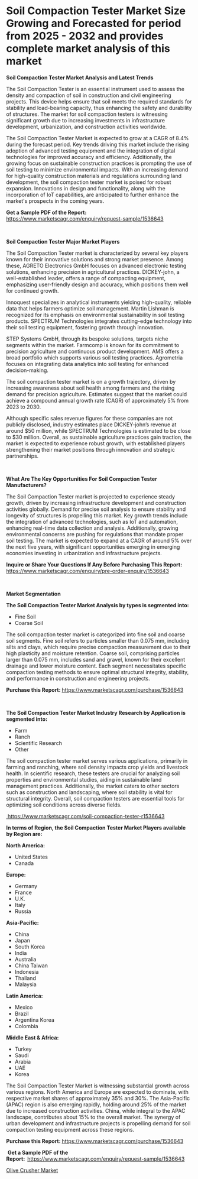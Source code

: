 <p><h1>Soil Compaction Tester Market Size Growing and Forecasted for period from 2025 - 2032 and provides complete market analysis of this market</h1></p><p><strong>Soil Compaction Tester Market Analysis and Latest Trends</strong></p>
<p><p>The Soil Compaction Tester is an essential instrument used to assess the density and compaction of soil in construction and civil engineering projects. This device helps ensure that soil meets the required standards for stability and load-bearing capacity, thus enhancing the safety and durability of structures. The market for soil compaction testers is witnessing significant growth due to increasing investments in infrastructure development, urbanization, and construction activities worldwide. </p><p>The Soil Compaction Tester Market is expected to grow at a CAGR of 8.4% during the forecast period. Key trends driving this market include the rising adoption of advanced testing equipment and the integration of digital technologies for improved accuracy and efficiency. Additionally, the growing focus on sustainable construction practices is prompting the use of soil testing to minimize environmental impacts. With an increasing demand for high-quality construction materials and regulations surrounding land development, the soil compaction tester market is poised for robust expansion. Innovations in design and functionality, along with the incorporation of IoT capabilities, are anticipated to further enhance the market's prospects in the coming years.</p></p>
<p><strong>Get a Sample PDF of the Report:&nbsp;</strong> <a href="https://www.marketscagr.com/enquiry/request-sample/1536643?utm_campaign=1868&utm_medium=2&utm_source=Github&utm_content=ia&utm_term=22022025&utm_id=soil-compaction-tester">https://www.marketscagr.com/enquiry/request-sample/1536643</a></p>
<p>&nbsp;</p>
<p><strong>Soil Compaction Tester Major Market Players</strong></p>
<p><p>The Soil Compaction Tester market is characterized by several key players known for their innovative solutions and strong market presence. Among these, AGRETO Electronics GmbH focuses on advanced electronic testing solutions, enhancing precision in agricultural practices. DICKEY-john, a well-established leader, offers a range of compacting equipment, emphasizing user-friendly design and accuracy, which positions them well for continued growth.</p><p>Innoquest specializes in analytical instruments yielding high-quality, reliable data that helps farmers optimize soil management. Martin Lishman is recognized for its emphasis on environmental sustainability in soil testing products. SPECTRUM Technologies integrates cutting-edge technology into their soil testing equipment, fostering growth through innovation.</p><p>STEP Systems GmbH, through its bespoke solutions, targets niche segments within the market. Farmcomp is known for its commitment to precision agriculture and continuous product development. AMS offers a broad portfolio which supports various soil testing practices. Agrometria focuses on integrating data analytics into soil testing for enhanced decision-making.</p><p>The soil compaction tester market is on a growth trajectory, driven by increasing awareness about soil health among farmers and the rising demand for precision agriculture. Estimates suggest that the market could achieve a compound annual growth rate (CAGR) of approximately 5% from 2023 to 2030. </p><p>Although specific sales revenue figures for these companies are not publicly disclosed, industry estimates place DICKEY-john’s revenue at around $50 million, while SPECTRUM Technologies is estimated to be close to $30 million. Overall, as sustainable agriculture practices gain traction, the market is expected to experience robust growth, with established players strengthening their market positions through innovation and strategic partnerships.</p></p>
<p>&nbsp;</p>
<p><strong>What Are The Key Opportunities For Soil Compaction Tester Manufacturers?</strong></p>
<p><p>The Soil Compaction Tester market is projected to experience steady growth, driven by increasing infrastructure development and construction activities globally. Demand for precise soil analysis to ensure stability and longevity of structures is propelling this market. Key growth trends include the integration of advanced technologies, such as IoT and automation, enhancing real-time data collection and analysis. Additionally, growing environmental concerns are pushing for regulations that mandate proper soil testing. The market is expected to expand at a CAGR of around 5% over the next five years, with significant opportunities emerging in emerging economies investing in urbanization and infrastructure projects.</p></p>
<p><strong>Inquire or Share Your Questions If Any Before Purchasing This Report:</strong> <a href="https://www.marketscagr.com/enquiry/pre-order-enquiry/1536643?utm_campaign=1868&utm_medium=2&utm_source=Github&utm_content=ia&utm_term=22022025&utm_id=soil-compaction-tester">https://www.marketscagr.com/enquiry/pre-order-enquiry/1536643</a></p>
<p>&nbsp;</p>
<p><strong>Market Segmentation</strong></p>
<p><strong>The Soil Compaction Tester Market Analysis by types is segmented into:</strong></p>
<p><ul><li>Fine Soil</li><li>Coarse Soil</li></ul></p>
<p><p>The soil compaction tester market is categorized into fine soil and coarse soil segments. Fine soil refers to particles smaller than 0.075 mm, including silts and clays, which require precise compaction measurement due to their high plasticity and moisture retention. Coarse soil, comprising particles larger than 0.075 mm, includes sand and gravel, known for their excellent drainage and lower moisture content. Each segment necessitates specific compaction testing methods to ensure optimal structural integrity, stability, and performance in construction and engineering projects.</p></p>
<p><strong>Purchase this Report:&nbsp;</strong><a href="https://www.marketscagr.com/purchase/1536643?utm_campaign=1868&utm_medium=2&utm_source=Github&utm_content=ia&utm_term=22022025&utm_id=soil-compaction-tester">https://www.marketscagr.com/purchase/1536643</a></p>
<p>&nbsp;</p>
<p><strong>The Soil Compaction Tester Market Industry Research by Application is segmented into:</strong></p>
<p><ul><li>Farm</li><li>Ranch</li><li>Scientific Research</li><li>Other</li></ul></p>
<p><p>The soil compaction tester market serves various applications, primarily in farming and ranching, where soil density impacts crop yields and livestock health. In scientific research, these testers are crucial for analyzing soil properties and environmental studies, aiding in sustainable land management practices. Additionally, the market caters to other sectors such as construction and landscaping, where soil stability is vital for structural integrity. Overall, soil compaction testers are essential tools for optimizing soil conditions across diverse fields.</p></p>
<p><a href="https://www.marketscagr.com/soil-compaction-tester-r1536643?utm_campaign=1868&utm_medium=2&utm_source=Github&utm_content=ia&utm_term=22022025&utm_id=soil-compaction-tester">&nbsp;https://www.marketscagr.com/soil-compaction-tester-r1536643</a></p>
<p><strong>In terms of Region, the Soil Compaction Tester Market Players available by Region are:</strong></p>
<p>
    <p> <strong> North America: </strong>
        <ul>
            <li>United States</li>
            <li>Canada</li>
        </ul>
        </p> 
    <p> <strong> Europe: </strong>
        <ul>
            <li>Germany</li>
            <li>France</li>
            <li>U.K.</li>
            <li>Italy</li>
            <li>Russia</li>
        </ul>
        </p> 
    <p> <strong> Asia-Pacific: </strong>
        <ul>
            <li>China</li>
            <li>Japan</li>
            <li>South Korea</li>
            <li>India</li>
            <li>Australia</li>
            <li>China Taiwan</li>
            <li>Indonesia</li>
            <li>Thailand</li>
            <li>Malaysia</li>
        </ul>
        </p> 
    <p> <strong> Latin America: </strong>
        <ul>
            <li>Mexico</li>
            <li>Brazil</li>
            <li>Argentina Korea</li>
            <li>Colombia</li>
        </ul>
        </p> 
    <p> <strong> Middle East & Africa: </strong>
        <ul>
            <li>Turkey</li>
            <li>Saudi</li>
            <li>Arabia</li>
            <li>UAE</li>
            <li>Korea</li>
        </ul>
    </p>
    </p>
<p><p>The Soil Compaction Tester Market is witnessing substantial growth across various regions. North America and Europe are expected to dominate, with respective market shares of approximately 35% and 30%. The Asia-Pacific (APAC) region is also emerging rapidly, holding around 25% of the market due to increased construction activities. China, while integral to the APAC landscape, contributes about 15% to the overall market. The synergy of urban development and infrastructure projects is propelling demand for soil compaction testing equipment across these regions.</p></p>
<p><strong>Purchase this Report: </strong><a href="https://www.marketscagr.com/purchase/1536643?utm_campaign=1868&utm_medium=2&utm_source=Github&utm_content=ia&utm_term=22022025&utm_id=soil-compaction-tester">https://www.marketscagr.com/purchase/1536643</a></p>
<p>&nbsp;<strong>Get a Sample PDF of the Report:&nbsp;&nbsp;</strong><a href="https://www.marketscagr.com/enquiry/request-sample/1536643?utm_campaign=1868&utm_medium=2&utm_source=Github&utm_content=ia&utm_term=22022025&utm_id=soil-compaction-tester">https://www.marketscagr.com/enquiry/request-sample/1536643</a></p>
<p><strong></strong></p>
<p><p><a href="https://github.com/Krish2023na/Market-Research-Report-List-7/blob/main/olive-crusher-market.md?utm_campaign=1868&utm_medium=2&utm_source=Github&utm_content=ia&utm_term=22022025&utm_id=soil-compaction-tester">Olive Crusher Market</a></p></p>